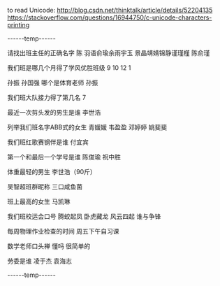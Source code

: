 to read Unicode:
	http://blog.csdn.net/thinktalk/article/details/52204135
	https://stackoverflow.com/questions/16944750/c-unicode-characters-printing


------temp------

请找出班主任的正确名字
陈
羽语俞瑜余雨宇玉
景晶靖婧锦静谨瑾槿
陈俞瑾

我们班是哪几个月得了学风优胜班级
9 10  12 1

孙振 孙国强 哪个是体育老师
孙振

我们班大队接力得了第几名
7

最近一次剪头发的男生是谁
李世浩

列举我们班名字ABB式的女生
青媛媛 韦盈盈 邓婷婷 姚斐斐

我们班红歌赛钢伴是谁
付宜宾

第一个和最后一个学号是谁
陈俊瑜 祝中胜

体重最轻的男生
李世浩（90斤）

吴智超班群昵称
三口咸鱼菌

班上最高的女生
马凯琳

我们班校运会口号
腾蛟起凤 卧虎藏龙 风云四起 谁与争锋

每周物理作业检查的时间
周五下午自习课

数学老师口头禅
懂吗 很简单的

劳委是谁
凌于杰 袁海志

------temp------
